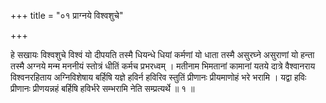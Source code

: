 +++
title = "०१ प्राग्नये विश्वशुचे"

+++

हे सखायः विश्वशुचे विश्वं यो दीपयति तस्मै धियन्धे धियां कर्मणां यो धाता तस्मै असुरघ्ने असुराणां यो हन्ता तस्मै अग्नये मन्म मननीयं स्तोत्रं धीतिं कर्मच प्रभरध्वम् । मतीनाम भिमतानां कामानां यतये दात्रे वैश्वानराय विश्वनरहिताय अग्निविशेषाय बर्हिषि यज्ञे हविर्न हविरिव स्तुतिं प्रीणानः प्रीयमाणोहं भरे भरामि । यद्वा हविः प्रीणानः प्रीणयन्नहं बर्हिषि हविर्भरे सम्भरामि नेति सम्प्रत्यर्थे ॥ १ ॥